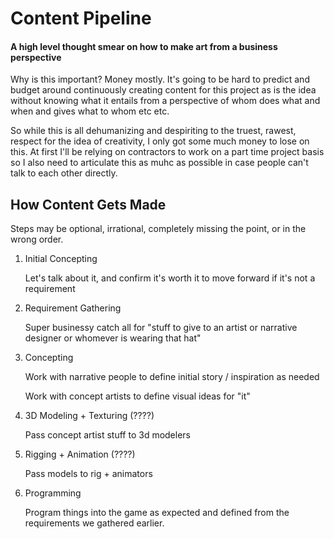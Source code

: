 # Content Pipeline

#### A high level thought smear on how to make art from a business perspective

Why is this important? Money mostly. It's going to be hard to predict and budget around continuously creating content for this project as is the idea without knowing what it entails from a perspective of whom does what and when and gives what to whom etc etc.

So while this is all dehumanizing and despiriting to the truest, rawest, respect for the idea of creativity, I only got some much money to lose on this. At first I'll be relying on contractors to work on a part time project basis so I also need to articulate this as muhc as possible in case people can't talk to each other directly.

## How Content Gets Made

Steps may be optional, irrational, completely missing the point, or in the wrong order.

1. Initial Concepting

   Let's talk about it, and confirm it's worth it to move forward if it's not a requirement

1. Requirement Gathering

   Super businessy catch all for "stuff to give to an artist or narrative designer or whomever is wearing that hat"

1. Concepting

   Work with narrative people to define initial story / inspiration as needed

   Work with concept artists to define visual ideas for "it"

1. 3D Modeling + Texturing (????)

   Pass concept artist stuff to 3d modelers

1. Rigging + Animation (????)

   Pass models to rig + animators

1. Programming

   Program things into the game as expected and defined from the requirements we gathered earlier.
